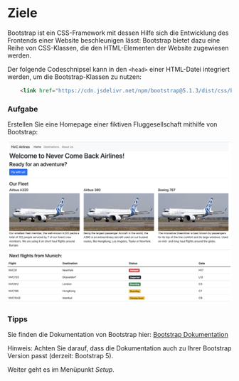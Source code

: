 # Ziele

Bootstrap ist ein CSS-Framework mit dessen Hilfe sich die Entwicklung des Frontends einer Website beschleunigen lässt: Bootstrap bietet dazu eine Reihe von CSS-Klassen, die den HTML-Elementen der Website zugewiesen werden.

Der folgende Codeschnipsel kann in den `<head>` einer HTML-Datei integriert werden, um die Bootstrap-Klassen zu nutzen:

```html
	<link href="https://cdn.jsdelivr.net/npm/bootstrap@5.1.3/dist/css/bootstrap.min.css" rel="stylesheet" integrity="sha384-1BmE4kWBq78iYhFldvKuhfTAU6auU8tT94WrHftjDbrCEXSU1oBoqyl2QvZ6jIW3" crossorigin="anonymous">
```

### Aufgabe

Erstellen Sie eine Homepage einer fiktiven Fluggesellschaft mithilfe von Bootstrap:

![img_1.png](img/airline.png)

### Tipps

Sie finden die Dokumentation von Bootstrap hier:
[Bootstrap Dokumentation](https://getbootstrap.com/docs/5.1/getting-started/introduction/)

Hinweis: Achten Sie darauf, dass die Dokumentation auch zu Ihrer Bootstrap Version passt (derzeit: Bootstrap 5).

Weiter geht es im Menüpunkt *Setup*.
